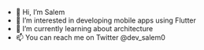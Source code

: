 - 👋 Hi, I’m Salem
- 👀 I’m interested in developing mobile apps using Flutter
- 🌱 I’m currently learning about architecture
- 📫 You can reach me on Twitter @dev_salem0

<!---
Dev-Salem/Dev-Salem is a ✨ special ✨ repository because its `README.md` (this file) appears on your GitHub profile.
You can click the Preview link to take a look at your changes.
--->
